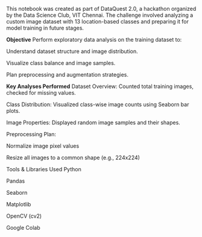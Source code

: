 This notebook was created as part of DataQuest 2.0, a hackathon organized by the Data Science Club, VIT Chennai. The challenge involved analyzing a custom image dataset with 13 location-based classes and preparing it for model training in future stages.

**Objective**
Perform exploratory data analysis on the training dataset to:

Understand dataset structure and image distribution.

Visualize class balance and image samples.

Plan preprocessing and augmentation strategies.

**Key Analyses Performed**
Dataset Overview: Counted total training images, checked for missing values.

Class Distribution: Visualized class-wise image counts using Seaborn bar plots.

Image Properties: Displayed random image samples and their shapes.

Preprocessing Plan:

Normalize image pixel values

Resize all images to a common shape (e.g., 224x224)

Tools & Libraries Used
Python

Pandas

Seaborn

Matplotlib

OpenCV (cv2)

Google Colab
